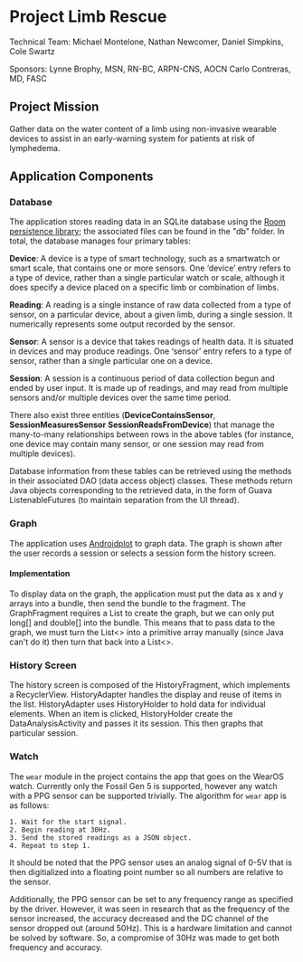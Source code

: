 # Project Limb Rescue

Technical Team:
Michael Montelone,
Nathan Newcomer,
Daniel Simpkins,
Cole Swartz

Sponsors:
Lynne Brophy, MSN, RN-BC, ARPN-CNS, AOCN
Carlo Contreras, MD, FASC

## Project Mission

Gather data on the water content of a limb using non-invasive wearable devices to assist in an early-warning system for patients at risk of lymphedema.

## Application Components

### Database

The application stores reading data in an SQLite database using the [Room persistence library](https://developer.android.com/training/data-storage/room); the associated files can be found in the "db" folder. In total, the database manages four primary tables:

**Device**: A device is a type of smart technology, such as a smartwatch or smart scale, that contains one or more sensors. One ‘device’ entry refers to a type of device, rather than a single particular watch or scale, although it does specify a device placed on a specific limb or combination of limbs.

**Reading**: A reading is a single instance of raw data collected from a type of sensor, on a particular device, about a given limb, during a single session. It numerically represents some output recorded by the sensor.

**Sensor**: A sensor is a device that takes readings of health data. It is situated in devices and may produce readings. One ‘sensor’ entry refers to a type of sensor, rather than a single particular one on a device.

**Session**: A session is a continuous period of data collection begun and ended by user input. It is made up of readings, and may read from multiple sensors and/or multiple devices over the same time period.

There also exist three entities (**DeviceContainsSensor**, **SessionMeasuresSensor** **SessionReadsFromDevice**) that manage the many-to-many relationships between rows in the above tables (for instance, one device may contain many sensor, or one session may read from multiple devices).

Database information from these tables can be retrieved using the methods in their associated DAO (data access object) classes. These methods return Java objects corresponding to the retrieved data, in the form of Guava ListenableFutures (to maintain separation from the UI thread).

### Graph

The application uses [Androidplot](http://androidplot.com/) to graph data. The graph is shown after the user records a session or selects a session form the history screen.

#### Implementation

To display data on the graph, the application must put the data as x and y arrays into a bundle, then send the bundle to the fragment. The GraphFragment requires a List<Number> to create the graph, but we can only put long[] and double[] into the bundle.
This means that to pass data to the graph, we must turn the List<> into a primitive array manually (since Java can't do it) then turn that back into a List<>.

### History Screen

The history screen is composed of the HistoryFragment, which implements a RecyclerView. HistoryAdapter handles the display and reuse of items in the list. HistoryAdapter uses HistoryHolder to hold data for individual elements.
When an item is clicked, HistoryHolder create the DataAnalysisActivity and passes it its session. This then graphs that particular session.

### Watch

The `wear` module in the project contains the app that goes on the WearOS watch. Currently only the Fossil Gen 5 is supported, however any watch with a PPG sensor can be supported trivially. The algorithm for `wear` app is as follows:

```
1. Wait for the start signal.
2. Begin reading at 30Hz.
3. Send the stored readings as a JSON object.
4. Repeat to step 1.
```

It should be noted that the PPG sensor uses an analog signal of 0-5V that is then digitialized into a floating point number so all numbers are relative to the sensor.

Additionally, the PPG sensor can be set to any frequency range as specified by the driver. However, it was seen in research that as the frequency of the sensor increased, the accuracy decreased and the DC channel of the sensor dropped out (around 50Hz).
This is a hardware limitation and cannot be solved by software. So, a compromise of 30Hz was made to get both frequency and accuracy.
